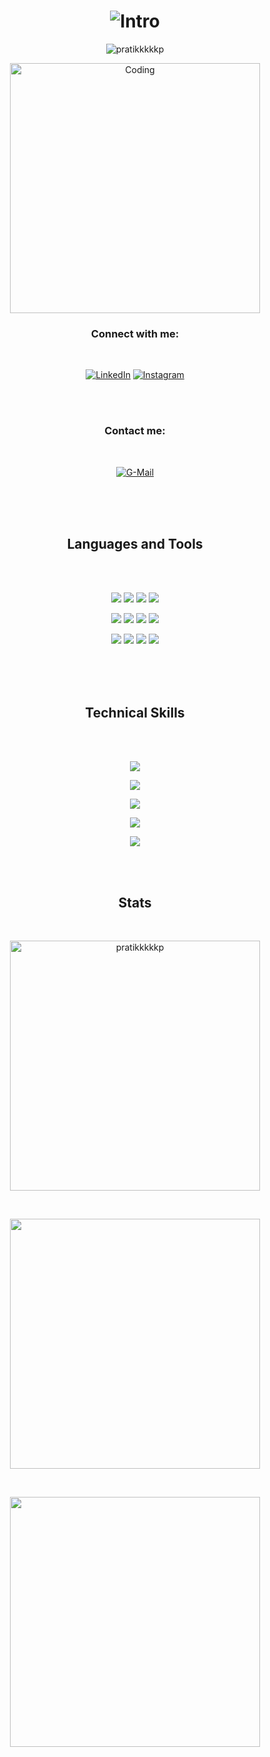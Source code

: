 
<h1 align="center"><img src="https://readme-typing-svg.demolab.com/?lines=Hi+I+am+Pratik+Pal;A+Passionate+Web+Developer+from+India;Aspiring+Full+Stack+Web+Developer;&font=Fira%20Code&center=true&width=1000&height=100&duration=4500&pause=1000&size=40&color=659b60" alt="Intro"></h1>

<!--<h1 align="center">Hi 👋, I'm Pratik Pal</h1>
<h3 align="center">A passionate Web Developer from Kolkata,India.</h3>-->

<p align="center"> <img src="https://komarev.com/ghpvc/?username=pratikkkkkp&label=Profile%20views&color=0e75b6&style=flat" alt="pratikkkkkp" /> </p>


<p align="center"><img align="center" alt="Coding" width="400" src="https://cdn.dribbble.com/users/1162077/screenshots/3848914/programmer.gif"></p>


<h3 align="center">Connect with me:</h3><br>

<p align="center">  
<a href="https://linkedin.com/in/pratik-pal-207441199" target="_blank"><img alt="LinkedIn" src="https://img.shields.io/badge/linkedin-%230077B5.svg?&style=for-the-badge&logo=linkedin&logoColor=white" /></a>
<a href="https://instagram.com/pratikkkkkp" target="_blank"><img alt="Instagram" src="https://img.shields.io/badge/instagram-%4523698.svg?&style=for-the-badge&logo=instagram&logoColor=white" /></a></p>
<br><br>

<h3 align="center">Contact me:</h3><br>
<p align="center">
<a href="mailto:pratikpal2025@gmail.com" target="_blank"><img alt="G-Mail" src="https://img.shields.io/badge/palpratik420@gmail.com-D14836?style=for-the-badge&logo=gmail&logoColor=white"></a>




<br><br><br>
<h2 align="center">Languages and Tools</h2>
<br><br>



<p align="center">  
<img  src="https://readme-components.vercel.app/api?component=logo&fill=black&logo=python&animation=spin&svgfill=FFE873&text=false"> 
<img  src="https://readme-components.vercel.app/api?component=logo&fill=black&logo=wordpress&animation=spin&svgfill=21759b&text=false"> 
<img  src="https://readme-components.vercel.app/api?component=logo&fill=black&logo=java&animation=spin&svgfill=f89820&text=false">  
<img  src="https://readme-components.vercel.app/api?component=logo&fill=black&logo=php&animation=spin&svgfill=8993be&text=false">  
</p>


<p align="center">  
<img  src="https://readme-components.vercel.app/api?component=logo&fill=black&logo=react&animation=spin&svgfill=15d8fe&text=false">
<img  src="https://readme-components.vercel.app/api?component=logo&fill=black&logo=mysql&animation=spin&svgfill=ffffff&text=false">
<img  src="https://readme-components.vercel.app/api?component=logo&fill=black&logo=android&animation=spin&svgfill=3DDC84&text=false">  
<img  src="https://readme-components.vercel.app/api?component=logo&fill=black&logo=cplusplus&animation=spin&svgfill=00549D&text=false">
</p>

<p align="center">  
<img  src="https://readme-components.vercel.app/api?component=logo&fill=black&logo=javascript&animation=spin&svgfill=f6df1c&text=false">
<img  src="https://readme-components.vercel.app/api?component=logo&fill=black&logo=CSS3&svgfill=028dd1&text=false&animation=spin">
<img  src="https://readme-components.vercel.app/api?component=logo&fill=black&logo=html5&animation=spin&svgfill=e34c26&text=false">
<img  src="https://readme-components.vercel.app/api?component=logo&fill=black&logo=node.js&svgfill=659b60&text=false&animation=spin">
</p>
<br><br><br>

<h2 align="center">Technical Skills</h2>
<br><br>

<p align="center"> 
<img align="center" src="https://readme-components.vercel.app/api?component=linearprogress&skill=CSS&value=85&design=shine" />
</p>
<p align="center"> 
<img align="center" src="https://readme-components.vercel.app/api?component=linearprogress&skill=HTML&value=90&design=shine" />
</p>
<p align="center"> 
<img align="center" src="https://readme-components.vercel.app/api?component=linearprogress&skill=JavaScript&value=75&design=shine" />
</p>
<p align="center"> 
<img align="center" src="https://readme-components.vercel.app/api?component=linearprogress&skill=PHP&value=80&design=shine" />
</p>
<p align="center"> 
<img align="center" src="https://readme-components.vercel.app/api?component=linearprogress&skill=Bootstrap&value=75&design=shine" />
</p>


<br><br>
<h2 align="center">Stats</h2>
<br>
<p align="center"><img align="center" src="https://github-readme-stats-sigma-five.vercel.app/api/top-langs?username=pratikkkkkp&theme=bear&locale=en&layout=compact" alt="pratikkkkkp"  width = 400/></p><br>

<p align="center"><img align = "center"><img src = "https://github-readme-stats-sigma-five.vercel.app/api?username=pratikkkkkp&show_icons=true&hide=contribs,prs&cache_seconds=86400&theme=bear" width = 400></p><br>

<p align="center"><img align="center"><img src = "https://github-readme-streak-stats.herokuapp.com?user=pratikkkkkp&theme=bear&" width = 400></p>
